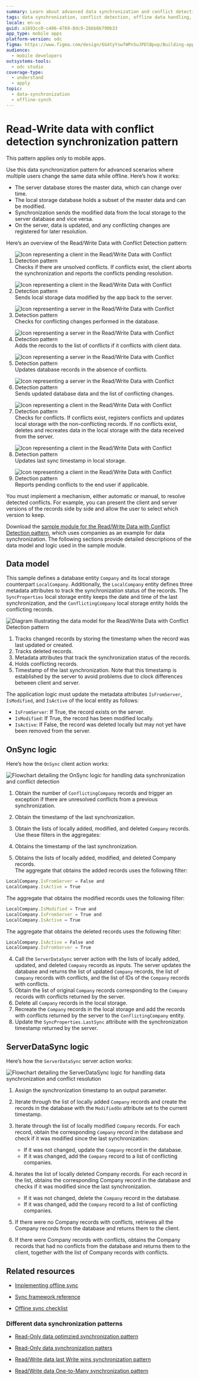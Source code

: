 ```yaml
---
summary: Learn about advanced data synchronization and conflict detection in OutSystems Developer Cloud (ODC) for mobile apps, ensuring data integrity across offline scenarios.
tags: data synchronization, conflict detection, offline data handling, local storage, database synchronization
locale: en-us
guid: a1693cc0-c406-4769-8dc9-2bbb6b790b33
app_type: mobile apps
platform-version: odc
figma: https://www.figma.com/design/6G4tyYswfWPn5uJPDlBpvp/Building-apps?node-id=7910-1077
audience:
  - mobile developers
outsystems-tools:
  - odc studio
coverage-type:
  - understand
  - apply
topic:
  - data-synchronization
  - offline-synch
---
```


# Read-Write data with conflict detection synchronization pattern

<div class="info" markdown="1">

This pattern applies only to mobile apps.

</div>

Use this data synchronization pattern for advanced scenarios where multiple users change the same data while offline. Here’s how it works:

* The server database stores the master data, which can change over time.
* The local storage database holds a subset of the master data and can be modified.
* Synchronization sends the modified data from the local storage to the server database and vice versa.
* On the server, data is updated, and any conflicting changes are registered for later resolution.

Here’s an overview of the Read/Write Data with Conflict Detection pattern:

1. ![Icon representing a client in the Read/Write Data with Conflict Detection pattern](images/icon-client.png "Client Icon") Checks if there are unsolved conflicts. If conflicts exist, the client aborts the synchronization and reports the conflicts pending resolution.

2. ![Icon representing a client in the Read/Write Data with Conflict Detection pattern](images/icon-client.png "Client Icon") Sends local storage data modified by the app back to the server.

3. ![Icon representing a server in the Read/Write Data with Conflict Detection pattern](images/icon-server.png "Server Icon") Checks for conflicting changes performed in the database.

4. ![Icon representing a server in the Read/Write Data with Conflict Detection pattern](images/icon-server.png "Server Icon") Adds the records to the list of conflicts if it conflicts with client data.

5. ![Icon representing a server in the Read/Write Data with Conflict Detection pattern](images/icon-server.png "Server Icon") Updates database records in the absence of conflicts.

6. ![Icon representing a server in the Read/Write Data with Conflict Detection pattern](images/icon-server.png "Server Icon") Sends updated database data and the list of conflicting changes.

7. ![Icon representing a client in the Read/Write Data with Conflict Detection pattern](images/icon-client.png "Client Icon") Checks for conflicts. If conflicts exist, registers conflicts and updates local storage with the non-conflicting records. If no conflicts exist, deletes and recreates data in the local storage with the data received from the server.

8. ![Icon representing a client in the Read/Write Data with Conflict Detection pattern](images/icon-client.png "Client Icon") Updates last sync timestamp in local storage.

9. ![Icon representing a client in the Read/Write Data with Conflict Detection pattern](images/icon-client.png "Client Icon") Reports pending conflicts to the end user if applicable.

You must implement a mechanism, either automatic or manual, to resolve detected conflicts. For example, you can present the client and server versions of the records side by side and allow the user to select which version to keep.

Download the [sample module for the Read/Write Data with Conflict Detection pattern](http://www.outsystems.com/forge/component/1638/Offline+Data+Sync+Patterns/), which uses companies as an example for data synchronization. The following sections provide detailed descriptions of the data model and logic used in the sample module.

## Data model

This sample defines a database entity `Company` and its local storage counterpart `LocalCompany`. Additionally, the `LocalCompany` entity defines three metadata attributes to track the synchronization status of the records. The `SyncProperties` local storage entity keeps the date and time of the last synchronization, and the `ConflictingCompany` local storage entity holds the conflicting records.

![Diagram illustrating the data model for the Read/Write Data with Conflict Detection pattern](images/read-write-data-with-conflict-detection-data-model-odcs.png "Data Model Diagram")

1. Tracks changed records by storing the timestamp when the record was last updated or created.
1. Tracks deleted records.
1. Metadata attributes that track the synchronization status of the records.
1. Holds conflicting records.
1. Timestamp of the last synchronization. Note that this timestamp is established by the server to avoid problems due to clock differences between client and server.

The application logic must update the metadata attributes `IsFromServer`, `IsModified`, and `IsActive` of the local entity as follows:

* `IsFromServer`: If True, the record exists on the server.
* `IsModified`: If True, the record has been modified locally.
* `IsActive`: If False, the record was deleted locally but may not yet have been removed from the server.

## OnSync logic

Here’s how the `OnSync` client action works:

![Flowchart detailing the OnSync logic for handling data synchronization and conflict detection](images/read-write-data-with-conflict-detection-offlinedatasync-odcs.png "OnSync Logic Flowchart")

1. Obtain the number of `ConflictingCompany` records and trigger an exception if there are unresolved conflicts from a previous synchronization.
2. Obtain the timestamp of the last synchronization.
3. Obtain the lists of locally added, modified, and deleted `Company` records. Use these filters in the aggregates:

1. Obtains the timestamp of the last synchronization.

1. Obtains the lists of locally added, modified, and deleted Company records.  
  The aggregate that obtains the added records uses the following filter:

```javascript
LocalCompany.IsFromServer = False and
LocalCompany.IsActive = True
```

  The aggregate that obtains the modified records uses the following filter:

```javascript
LocalCompany.IsModified = True and
LocalCompany.IsFromServer = True and
LocalCompany.IsActive = True
```

The aggregate that obtains the deleted records uses the following filter:

```javascript
LocalCompany.IsActive = False and
LocalCompany.IsFromServer = True
```

4. Call the `ServerDataSync` server action with the lists of locally added, updated, and deleted `Company` records as inputs. The server updates the database and returns the list of updated `Company` records, the list of `Company` records with conflicts, and the list of IDs of the `Company` records with conflicts.
5. Obtain the list of original `Company` records corresponding to the `Company` records with conflicts returned by the server.
6. Delete all `Company` records in the local storage.
7. Recreate the `Company` records in the local storage and add the records with conflicts returned by the server to the `ConflictingCompany` entity.
8. Update the `SyncProperties.LastSync` attribute with the synchronization timestamp returned by the server.

## ServerDataSync logic

Here’s how the `ServerDataSync` server action works:

![Flowchart detailing the ServerDataSync logic for handling data synchronization and conflict resolution](images/read-write-data-with-conflict-detection-serverdatasync-odcs.png "ServerDataSync Logic Flowchart")

1. Assign the synchronization timestamp to an output parameter.
2. Iterate through the list of locally added `Company` records and create the records in the database with the `ModifiedOn` attribute set to the current timestamp.
3. Iterate through the list of locally modified `Company` records. For each record, obtain the corresponding `Company` record in the database and check if it was modified since the last synchronization:

   * If it was not changed, update the `Company` record in the database.
   * If it was changed, add the `Company` record to a list of conflicting companies.

1. Iterates the list of locally deleted Company records. For each record in the list, obtains the corresponding Company record in the database and checks if it was modified since the last synchronization.

   * If it was not changed, delete the `Company` record in the database.
   * If it was changed, add the `Company` record to a list of conflicting companies.

1. If there were no Company records with conflicts, retrieves all the Company records from the database and returns them to the client.

1. If there were Company records with conflicts, obtains the Company records that had no conflicts from the database and returns them to the client, together with the list of Company records with conflicts.

## Related resources

* [Implementing offline sync](../sync-implement.md)
  
* [Sync framework reference](../sync-reference.md)
  
* [Offline sync checklist](../sync-checklist.md)

### Different data synchronization patterns

* [Read-Only data optimzied synchronization pattern](read-only-data-optimized.md)
  
* [Read-Only data synchronization patters](read-only-data.md)
  
* [Read/Write data last Write wins synchronization pattern](read-write-data-last-write-wins.md)
  
* [Read/Write data One-to-Many synchronization pattern](read-write-data-one-to-many.md)
